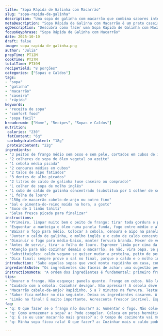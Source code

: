 ```yaml
---
title: "Sopa Rápida de Galinha com Macarrão"
slug: "sopa-rapida-de-galinha"
description: "Uma sopa de galinha com macarrão que combina sabores intensos e textura reconfortante. Usamos peito de frango cortado em cubos com tempero simples, cozidos até dourar por fora. Cebola, cenoura e aipo são refogados até a cebola ficar transparente, liberando aroma que segura o prato. Caldo de galinha com um toque de molho inglês e caldo concentrado cria uma base rica. Macarrão entra para absorver sabores, e limão fresco finaliza com acidez equilibrada. Fácil substituição de ingredientes e comandos por olfato e textura fazem esse prato acessível e cheio de personalidade. Serve 7 a 9 pessoas."
metaDescription: "Sopa Rápida de Galinha com Macarrão é um prato caseiro, saboroso e reconfortante, perfeito para aquecer os dias frios."
ogDescription: "Descubra como fazer uma Sopa Rápida de Galinha com Macarrão. Receitas simples com toques que fazem diferença."
focusKeyphrase: "Sopa Rápida de Galinha com Macarrão"
date: 2025-10-10
draft: false
image: sopa-rapida-de-galinha.png
author: "Julia"
prepTime: PT12M
cookTime: PT27M
totalTime: PT39M
recipeYield: "8 porções"
categories: ["Sopas e Caldos"]
tags:
- "sopa"
- "galinha"
- "macarrão"
- "caseira"
- "rápida"
keywords:
- "receita de sopa"
- "comfort food"
- "sopa fácil"
breadcrumb: ["Home", "Recipes", "Sopas e Caldos"]
nutrition: 
 calories: "230"
 fatContent: "6g"
 carbohydrateContent: "18g"
 proteinContent: "22g"
ingredients:
- "3 peitos de frango médio sem osso e sem pele, cortados em cubos de 1,3 cm"
- "2 colheres de sopa de óleo vegetal ou azeite"
- "1 cebola média picada"
- "2 cenouras médias em cubos"
- "2 talos de aipo fatiados"
- "3 dentes de alho picados"
- "2 litros de caldo de galinha (use caseiro ou comprado)"
- "1 colher de sopa de molho inglês"
- "1 cubo de caldo de galinha concentrado (substitua por 1 colher de sopa de pasta de miso para um toque diferente)"
- "1 folha de louro"
- "150g de macarrão cabelo-de-anjo ou outro fino"
- "Sal e pimenta-do-reino moída na hora, a gosto"
- "Suco de 1 limão tahiti"
- "Salsa fresca picada para finalizar"
instructions:
- "Primeiro, limpar muito bem o peito de frango: tirar toda gordura e peles que ficam saltando, eles atrapalham a textura. Cortar em cubos pequenos, pouco maiores que um dedo cortado, uns 1,3 cm. Temperar com sal e pimenta, misturar para pegar sabor. Não colocar tempero demais; o caldo vai entrar. Dá gosto no olfato."
- "Esquentar a manteiga e óleo numa panela funda, fogo entre médio e alto. Quando a gordura começar a chiar e soltar cheiro, jogar os cubos de frango. Não lotar a panela, para dourar, não cozinhar no vapor. Mexer pouco, deixar formar aquela crostinha dourada que segura sucos, uns 4 minutos. Tirar com escumadeira e reservar em tigela. O fundo vai ter pedaços grudados, é ouro."
- "Baixar o fogo para médio. Colocar a cebola, cenoura e aipo na panela. Se estiver seca, colocar mais uma colher de óleo. Refogar sem pressa, mexer só às vezes para não amassar a cebola. Quando ela começar a ficar translúcida, levemente dourada, e sentir cheiro adocicado, colocar o alho e refogar mais um minuto. Essa base define o sabor."
- "Juntar o caldo de galinha, o molho inglês e o cubo de caldo concentrado (ou a pasta de miso pra quem gosta de experimentar). Colocar a folha de louro inteira – importante para não desmanchar e amargar. Mexer para dissolver tudo no caldo e aumentar o fogo até ferver. Quando começar a borbulhar, adicionar o macarrão e o frango reservado junto com o caldo da tigela, porque o suco que o frango soltou tem muita umami."
- "Diminuir o fogo para médio-baixo, manter fervura branda. Mexer de vez em quando para o macarrão não grudar. O tempo vai depender da massa – cabelo-de-anjo cozinha rápido, uns 5 a 7 minutos. Prove um fio para garantir textura firme, mas cozida. Se o caldo reduzir muito, adicionar água quente aos poucos."
- "Antes de servir, tirar a folha de louro. Espremer limão por cima da sopa, sentir o aroma fresco e acidulado misturar no quente. Mexer para distribuir bem. Salpicar salsa fresca picada. Dá cor, frescor e o toque verde que abre o prato."
- "Atenção para não cozinhar demais o macarrão; se não, vira papa. Se preferir, cozinhe separado e misture na hora de servir. Sopa fica ainda melhor no dia seguinte, quando o sabor casa."
- "Substituições: caldo vegano se quiser mudar a proteína, peito de peru no lugar do frango ou macarrão sem glúten para outras restrições. Em falta de caldo caseiro, uma água bem temperada também funciona, mas perde um pouco da alma."
- "Dica final: sempre prove o sal no final, porque o caldo e o molho inglês já salgam. Fui aprendendo que mexer demais o frango atrapalha a crosta e o sabor, então paciência e calma na hora de dourar fazem diferença."
introduction: "Sabe aquelas sopas que você monta rapidinho em casa, com ingredientes simples e que abraçam a alma? Comecei a refinar minha sopa de galinha com macarrão depois de muitas tentativas frustradas — peito sem graça cozido demais, caldo ralo, tempero confuso. Aprendi que o segredo está em uns detalhes: dourar o frango até formar uma crostinha, refogar a base de legumes devagar para extrair o máximo de aroma, equilibrar o sal e a acidez ao final com limão. Não é um prato que precisa de técnica mirabolante, mas exige atenção nos sinais visuais e olfativos. A cada colherada, o conforto da comida feita com calma na panela grande. Esse é o tipo de receita que você vai querer fazer para toda família, e até para reciclar aquele frango que sobrou."
ingredientsNote: "Os ingredientes são fáceis de achar; uma sugestão pessoal é trocar o cubo de caldo de galinha por pasta de miso para um toque mais oriental e umami mais elaborado. Você pode variar o tipo de macarrão, mas cuidado com os muito grossos que demoram para cozinhar dentro da sopa e alteram o tempo de preparo. O limão sempre entra no final — se colocado junto à fervura, perde o frescor e a acidez balanceada. O óleo vegetal pode ser substituído por manteiga clarificada para um aroma mais rico. Se quiser deixar a sopa mais encorpada, raspe um pouco de queijo parmesão e misture antes de servir."
instructionsNote: "A ordem dos ingredientes é fundamental: primeiro frango para selar e liberar sabores, depois a base dos legumes, que deve ser cozida até a cebola ficar translúcida, sinal que o açúcar natural foi liberado. Atenção no momento do alho — pouco tempo, para não amargar. O caldo deve subir à fervura antes de colocar o macarrão e o frango reservado com seu líquido para preservar a suculência e unificar sabor. O ponto do macarrão é crucial; teste frequentemente, não confie só no tempo da embalagem. Finalizar com limão mexido suavemente equilibra o calor e deixa a sopa brilhante. Tirar o louro antes de servir evita gosto de amargor exagerado. Importante: não mexer o frango durante o dourar, evita que cozinha demais por fora e perca textura."
tips:
- "Dourar o frango. Não esqueça: panela quente. Frango em cubos. Não lotar a panela. Formar crostinha perfeita. Essa casquinha segura sabor. 4 minutos são suficientes. Base do sucesso na sopa."
- "Cuidado com a cebola. Cozinhar devagar. Não apressar! A cebola deve ficar translúcida. Mexer de vez em quando é bom. O aroma doce é um sinal. É aí que você sabe que está indo bem."
- "Macarrão cabelo-de-anjo? Rapidinho. 5 a 7 minutos na fervura. Testar a textura. Não pode virar papa. Se o caldo reduzir, pouco a pouco coloca água quente. Assim mantém o sabor sem perder."
- "Sabor fica melhor no dia seguinte. Deixa os ingredientes casarem. A sopa também fica mais encorpada, mais intensa. E se preferir? Cozinhe o macarrão separado. Assim não tem erro! Serve no fim."
- "Limão no final! É muito importante. Acrescenta frescor incrível. Espremer depois da fervura. E o caldo vai equilibrar. Isso tira o peso. Deixa tudo leve e saboroso. Também guerreiro contra aquela gordura."
faq:
- "q: O que fazer se o frango não dourar? a: Aumentar o fogo. Não colocar muito de uma vez. Assim cozinha no vapor. O ideal é a crostinha."
- "q: Como armazenar a sopa? a: Pode congelar. Coloca em potes herméticos. Se não, na geladeira por 3 dias. Sempre aquece de novo na panela."
- "q: E se eu usar macarrão mais grosso? a: O tempo de cozimento vai mudar. Ficar atento é fundamental. Troca de macarrão é fácil, mas tem que ajustar o tempo."
- "q: Minha sopa ficou rala! O que fazer? a: Cozinhar mais o caldo pode ajudar. E se tiver sobras da carne? Adicionar pode engrossar e dar gosto. Testa e vê como fica."

---
```

